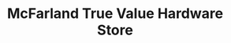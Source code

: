 ---
title: "McFarland True Value Hardware Store"
url: /mcfarland/mcfarland-true-value-hardware-store/
shop: hardware
---